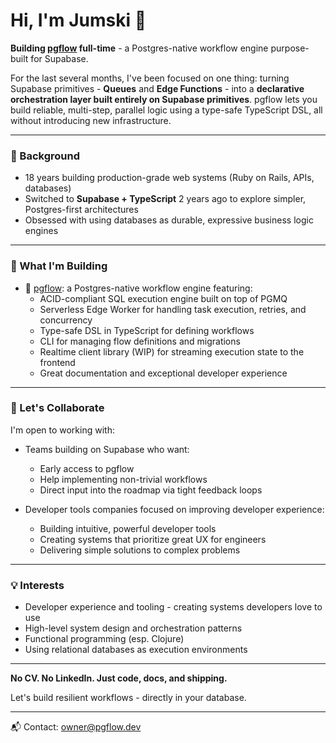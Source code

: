 # Hi, I'm Jumski 👋

**Building [pgflow](https://pgflow.dev) full-time** - a Postgres-native workflow engine purpose-built for Supabase.

For the last several months, I've been focused on one thing: turning Supabase primitives - **Queues** and **Edge Functions** - into a **declarative orchestration layer built entirely on Supabase primitives**. pgflow lets you build reliable, multi-step, parallel logic using a type-safe TypeScript DSL, all without introducing new infrastructure.

---

### 🔧 Background

* 18 years building production-grade web systems (Ruby on Rails, APIs, databases)
* Switched to **Supabase + TypeScript** 2 years ago to explore simpler, Postgres-first architectures
* Obsessed with using databases as durable, expressive business logic engines

---

### 🚧 What I'm Building

* 🚀 [pgflow](https://pgflow.dev): a Postgres-native workflow engine featuring:
  - ACID-compliant SQL execution engine built on top of PGMQ
  - Serverless Edge Worker for handling task execution, retries, and concurrency
  - Type-safe DSL in TypeScript for defining workflows
  - CLI for managing flow definitions and migrations
  - Realtime client library (WIP) for streaming execution state to the frontend
  - Great documentation and exceptional developer experience

---

### 🤝 Let's Collaborate

I'm open to working with:

* Teams building on Supabase who want:
  * Early access to pgflow
  * Help implementing non-trivial workflows
  * Direct input into the roadmap via tight feedback loops

* Developer tools companies focused on improving developer experience:
  * Building intuitive, powerful developer tools
  * Creating systems that prioritize great UX for engineers
  * Delivering simple solutions to complex problems

---

### 💡 Interests

* Developer experience and tooling - creating systems developers love to use
* High-level system design and orchestration patterns
* Functional programming (esp. Clojure)
* Using relational databases as execution environments

---

**No CV. No LinkedIn. Just code, docs, and shipping.**

Let's build resilient workflows - directly in your database.

---

📬 Contact: [owner@pgflow.dev](mailto:owner@pgflow.dev)
